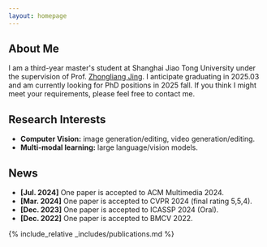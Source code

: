 ```yaml
---
layout: homepage
---
```


## About Me

I am a third-year master's student at Shanghai Jiao Tong University under the supervision of Prof. [Zhongliang Jing](https://www.baike.com/wikiid/4394903072892499317). 
I anticipate graduating in 2025.03 and am currently looking for PhD positions in 2025 fall. If you think I might meet your requirements, please feel free to contact me.

## Research Interests

- **Computer Vision:** image generation/editing, video generation/editing.
- **Multi-modal learning:** large language/vision models.

## News
- **[Jul. 2024]** One paper is accepted to ACM Multimedia 2024.
- **[Mar. 2024]** One paper is accepted to CVPR 2024 (final rating 5,5,4).
- **[Dec. 2023]** One paper is accepted to ICASSP 2024 (Oral).
- **[Dec. 2022]** One paper is accepted to BMCV 2022.

{% include_relative _includes/publications.md %}
